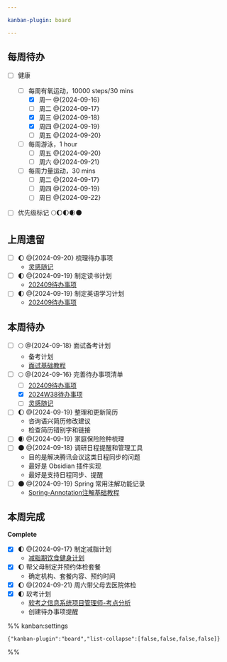 ```yaml
---

kanban-plugin: board

---
```


## 每周待办

- [ ] 健康
	- [ ] 每周有氧运动，10000 steps/30 mins
		- [x] 周一 @{2024-09-16} 
		- [ ] 周二 @{2024-09-17} 
		- [x] 周三 @{2024-09-18} 
		- [x] 周四 @{2024-09-19} 
		- [ ] 周五 @{2024-09-20}
	- [ ] 每周游泳，1 hour
		- [ ] 周五 @{2024-09-20} 
		- [ ] 周六 @{2024-09-21}
	- [ ] 每周力量运动，30 mins
		- [ ] 周二 @{2024-09-17} 
		- [ ] 周四 @{2024-09-19}
		- [ ] 周日 @{2024-09-22}
- [ ] 优先级标记
	🌕🌔🌓🌒🌑


## 上周遗留

- [ ] 🌔 @{2024-09-20} 梳理待办事项
	- [灵感随记](灵感随记.md)
- [ ] 🌓 @{2024-09-19} 制定读书计划
	- [202409待办事项](schedule/todo/monthly/202409待办事项.md)
- [ ] 🌓 @{2024-09-19} 制定英语学习计划
	- [202409待办事项](schedule/todo/monthly/202409待办事项.md)


## 本周待办

- [ ] 🌕 @{2024-09-18} 面试备考计划
	- 备考计划
	- [面试基础教程](work/career/interview/面试基础教程.md)
- [ ] 🌕 @{2024-09-16} 完善待办事项清单 
	- [ ] [202409待办事项](schedule/todo/monthly/202409待办事项.md)
	- [x] [2024W38待办事项](schedule/todo/weekly/2024W38待办事项.md)
	- [ ] [灵感随记](灵感随记.md)
- [ ] 🌔 @{2024-09-19} 整理和更新简历
	- 咨询语兴简历修改建议
	- 检查简历错别字和链接
- [ ] 🌒 @{2024-09-19} 家庭保险险种梳理
- [ ] 🌑 @{2024-09-18} 调研日程提醒和管理工具
	- 目的是解决腾讯会议这类日程同步的问题
	- 最好是 Obsidian 插件实现
	- 最好是支持日程同步、提醒
- [ ] 🌑 @{2024-09-19} Spring 常用注解功能记录
	- [Spring-Annotation注解基础教程](work/framework/Back-End/Spring/SpringFramework/Spring-Annotation注解基础教程.md)


## 本周完成

**Complete**
- [x] 🌓 @{2024-09-17} 制定减脂计划
	-  [减脂期饮食健身计划](life/exercise/减脂期饮食健身计划.md)
- [x] 🌔 帮父母制定并预约体检套餐
	- 确定机构、套餐内容、预约时间
- [x] 🌔 @{2024-09-21} 周六带父母去医院体检
- [x] 🌓 软考计划
	- [软考之信息系统项目管理师-考点分析](learning/test/软件开发/计算机技术与软件专业技术资格考试/信息系统项目管理师/软考之信息系统项目管理师-考点分析.md)
	- 创建待办事项提醒




%% kanban:settings
```
{"kanban-plugin":"board","list-collapse":[false,false,false,false]}
```
%%